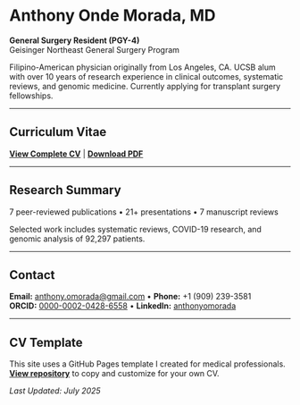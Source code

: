 # Anthony Onde Morada, MD

**General Surgery Resident (PGY-4)**  
Geisinger Northeast General Surgery Program

Filipino-American physician originally from Los Angeles, CA. UCSB alum with over 10 years of research experience in clinical outcomes, systematic reviews, and genomic medicine. Currently applying for transplant surgery fellowships.

---

## Curriculum Vitae

**[View Complete CV](cv/anthony-onde-morada-cv.md)** | **[Download PDF](cv/anthony-onde-morada-cv.pdf)**

---

## Research Summary

7 peer-reviewed publications • 21+ presentations • 7 manuscript reviews

Selected work includes systematic reviews, COVID-19 research, and genomic analysis of 92,297 patients.

---

## Contact

**Email:** [anthony.omorada@gmail.com](mailto:anthony.omorada@gmail.com) • **Phone:** +1 (909) 239-3581  
**ORCID:** [0000-0002-0428-6558](https://orcid.org/0000-0002-0428-6558) • **LinkedIn:** [anthonyomorada](https://linkedin.com/in/anthonyomorada)

---

## CV Template

This site uses a GitHub Pages template I created for medical professionals. **[View repository](https://github.com/anthonyomorada/anthony-morada-cv)** to copy and customize for your own CV.

*Last Updated: July 2025*